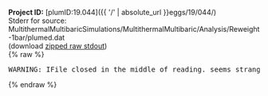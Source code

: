 **Project ID:** [plumID:19.044]({{ '/' | absolute_url }}eggs/19/044/)  
Stderr for source:  MultithermalMultibaricSimulations/MultithermalMultibaric/Analysis/Reweight-1bar/plumed.dat   
(download [zipped raw stdout](plumed.dat.plumed_master.stdout.txt.zip))  
{% raw %}
<pre>
WARNING: IFile closed in the middle of reading. seems strange!
</pre>
{% endraw %}
